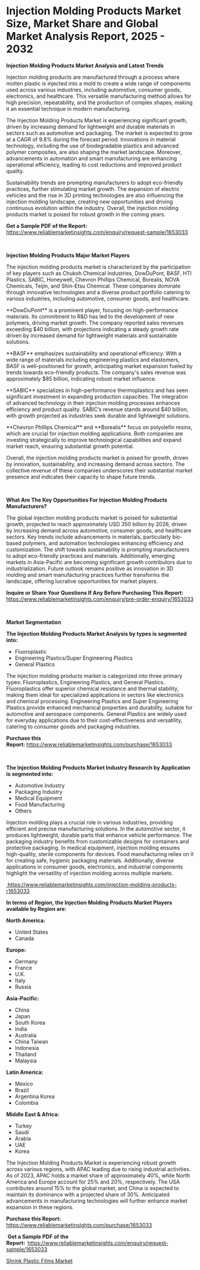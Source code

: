 <p><h1>Injection Molding Products Market Size, Market Share and Global Market Analysis Report, 2025 - 2032</h1></p><p><strong>Injection Molding Products Market Analysis and Latest Trends</strong></p>
<p><p>Injection molding products are manufactured through a process where molten plastic is injected into a mold to create a wide range of components used across various industries, including automotive, consumer goods, electronics, and healthcare. This versatile manufacturing method allows for high precision, repeatability, and the production of complex shapes, making it an essential technique in modern manufacturing.</p><p>The Injection Molding Products Market is experiencing significant growth, driven by increasing demand for lightweight and durable materials in sectors such as automotive and packaging. The market is expected to grow at a CAGR of 9.8% during the forecast period. Innovations in material technology, including the use of biodegradable plastics and advanced polymer composites, are also shaping the market landscape. Moreover, advancements in automation and smart manufacturing are enhancing operational efficiency, leading to cost reductions and improved product quality. </p><p>Sustainability trends are prompting manufacturers to adopt eco-friendly practices, further stimulating market growth. The expansion of electric vehicles and the rise in 3D printing technologies are also influencing the injection molding landscape, creating new opportunities and driving continuous evolution within the industry. Overall, the injection molding products market is poised for robust growth in the coming years.</p></p>
<p><strong>Get a Sample PDF of the Report:&nbsp;</strong> <a href="https://www.reliablemarketinsights.com/enquiry/request-sample/1653033?utm_campaign=2943&utm_medium=2&utm_source=Github&utm_content=ia&utm_term=05032025&utm_id=injection-molding-products">https://www.reliablemarketinsights.com/enquiry/request-sample/1653033</a></p>
<p>&nbsp;</p>
<p><strong>Injection Molding Products Major Market Players</strong></p>
<p><p>The injection molding products market is characterized by the participation of key players such as Chukoh Chemical Industries, DowDuPont, BASF, HTI Plastics, SABIC, Honeywell, Chevron Phillips Chemical, Borealis, NOVA Chemicals, Teijin, and Shin-Etsu Chemical. These companies dominate through innovative technologies and a diverse product portfolio catering to various industries, including automotive, consumer goods, and healthcare.</p><p>**DowDuPont** is a prominent player, focusing on high-performance materials. Its commitment to R&D has led to the development of new polymers, driving market growth. The company reported sales revenues exceeding $40 billion, with projections indicating a steady growth rate driven by increased demand for lightweight materials and sustainable solutions.</p><p>**BASF** emphasizes sustainability and operational efficiency. With a wide range of materials including engineering plastics and elastomers, BASF is well-positioned for growth, anticipating market expansion fueled by trends towards eco-friendly products. The company's sales revenue was approximately $85 billion, indicating robust market influence.</p><p>**SABIC** specializes in high-performance thermoplastics and has seen significant investment in expanding production capacities. The integration of advanced technology in their injection molding processes enhances efficiency and product quality. SABIC’s revenue stands around $40 billion, with growth projected as industries seek durable and lightweight solutions.</p><p>**Chevron Phillips Chemical** and **Borealis** focus on polyolefin resins, which are crucial for injection molding applications. Both companies are investing strategically to improve technological capabilities and expand market reach, ensuring substantial growth potential.</p><p>Overall, the injection molding products market is poised for growth, driven by innovation, sustainability, and increasing demand across sectors. The collective revenue of these companies underscores their substantial market presence and indicates their capacity to shape future trends.</p></p>
<p>&nbsp;</p>
<p><strong>What Are The Key Opportunities For Injection Molding Products Manufacturers?</strong></p>
<p><p>The global injection molding products market is poised for substantial growth, projected to reach approximately USD 350 billion by 2026, driven by increasing demand across automotive, consumer goods, and healthcare sectors. Key trends include advancements in materials, particularly bio-based polymers, and automation technologies enhancing efficiency and customization. The shift towards sustainability is prompting manufacturers to adopt eco-friendly practices and materials. Additionally, emerging markets in Asia-Pacific are becoming significant growth contributors due to industrialization. Future outlook remains positive as innovation in 3D molding and smart manufacturing practices further transforms the landscape, offering lucrative opportunities for market players.</p></p>
<p><strong>Inquire or Share Your Questions If Any Before Purchasing This Report:</strong> <a href="https://www.reliablemarketinsights.com/enquiry/pre-order-enquiry/1653033?utm_campaign=2943&utm_medium=2&utm_source=Github&utm_content=ia&utm_term=05032025&utm_id=injection-molding-products">https://www.reliablemarketinsights.com/enquiry/pre-order-enquiry/1653033</a></p>
<p>&nbsp;</p>
<p><strong>Market Segmentation</strong></p>
<p><strong>The Injection Molding Products Market Analysis by types is segmented into:</strong></p>
<p><ul><li>Fluoroplastic</li><li>Engineering Plastics/Super Engineering Plastics</li><li>General Plastics</li></ul></p>
<p><p>The injection molding products market is categorized into three primary types: Fluoroplastics, Engineering Plastics, and General Plastics. Fluoroplastics offer superior chemical resistance and thermal stability, making them ideal for specialized applications in sectors like electronics and chemical processing. Engineering Plastics and Super Engineering Plastics provide enhanced mechanical properties and durability, suitable for automotive and aerospace components. General Plastics are widely used for everyday applications due to their cost-effectiveness and versatility, catering to consumer goods and packaging industries.</p></p>
<p><strong>Purchase this Report:&nbsp;</strong><a href="https://www.reliablemarketinsights.com/purchase/1653033?utm_campaign=2943&utm_medium=2&utm_source=Github&utm_content=ia&utm_term=05032025&utm_id=injection-molding-products">https://www.reliablemarketinsights.com/purchase/1653033</a></p>
<p>&nbsp;</p>
<p><strong>The Injection Molding Products Market Industry Research by Application is segmented into:</strong></p>
<p><ul><li>Automotive Industry</li><li>Packaging Industry</li><li>Medical Equipment</li><li>Food Manufacturing</li><li>Others</li></ul></p>
<p><p>Injection molding plays a crucial role in various industries, providing efficient and precise manufacturing solutions. In the automotive sector, it produces lightweight, durable parts that enhance vehicle performance. The packaging industry benefits from customizable designs for containers and protective packaging. In medical equipment, injection molding ensures high-quality, sterile components for devices. Food manufacturing relies on it for creating safe, hygienic packaging materials. Additionally, diverse applications in consumer goods, electronics, and industrial components highlight the versatility of injection molding across multiple markets.</p></p>
<p><a href="https://www.reliablemarketinsights.com/injection-molding-products-r1653033?utm_campaign=2943&utm_medium=2&utm_source=Github&utm_content=ia&utm_term=05032025&utm_id=injection-molding-products">&nbsp;https://www.reliablemarketinsights.com/injection-molding-products-r1653033</a></p>
<p><strong>In terms of Region, the Injection Molding Products Market Players available by Region are:</strong></p>
<p>
    <p> <strong> North America: </strong>
        <ul>
            <li>United States</li>
            <li>Canada</li>
        </ul>
        </p> 
    <p> <strong> Europe: </strong>
        <ul>
            <li>Germany</li>
            <li>France</li>
            <li>U.K.</li>
            <li>Italy</li>
            <li>Russia</li>
        </ul>
        </p> 
    <p> <strong> Asia-Pacific: </strong>
        <ul>
            <li>China</li>
            <li>Japan</li>
            <li>South Korea</li>
            <li>India</li>
            <li>Australia</li>
            <li>China Taiwan</li>
            <li>Indonesia</li>
            <li>Thailand</li>
            <li>Malaysia</li>
        </ul>
        </p> 
    <p> <strong> Latin America: </strong>
        <ul>
            <li>Mexico</li>
            <li>Brazil</li>
            <li>Argentina Korea</li>
            <li>Colombia</li>
        </ul>
        </p> 
    <p> <strong> Middle East & Africa: </strong>
        <ul>
            <li>Turkey</li>
            <li>Saudi</li>
            <li>Arabia</li>
            <li>UAE</li>
            <li>Korea</li>
        </ul>
    </p>
    </p>
<p><p>The Injection Molding Products Market is experiencing robust growth across various regions, with APAC leading due to rising industrial activities. As of 2023, APAC holds a market share of approximately 40%, while North America and Europe account for 25% and 20%, respectively. The USA contributes around 15% to the global market, and China is expected to maintain its dominance with a projected share of 30%. Anticipated advancements in manufacturing technologies will further enhance market expansion in these regions.</p></p>
<p><strong>Purchase this Report: </strong><a href="https://www.reliablemarketinsights.com/purchase/1653033?utm_campaign=2943&utm_medium=2&utm_source=Github&utm_content=ia&utm_term=05032025&utm_id=injection-molding-products">https://www.reliablemarketinsights.com/purchase/1653033</a></p>
<p>&nbsp;<strong>Get a Sample PDF of the Report:&nbsp;&nbsp;</strong><a href="https://www.reliablemarketinsights.com/enquiry/request-sample/1653033?utm_campaign=2943&utm_medium=2&utm_source=Github&utm_content=ia&utm_term=05032025&utm_id=injection-molding-products">https://www.reliablemarketinsights.com/enquiry/request-sample/1653033</a></p>
<p><strong></strong></p>
<p><p><a href="https://github.com/meuskocov/Market-Research-Report-List-1/blob/main/shrink-plastic-films-market.md?utm_campaign=2943&utm_medium=2&utm_source=Github&utm_content=ia&utm_term=05032025&utm_id=injection-molding-products">Shrink Plastic Films Market</a></p></p>